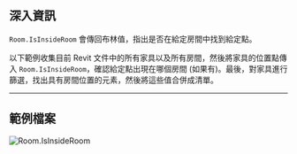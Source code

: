 ## 深入資訊
`Room.IsInsideRoom` 會傳回布林值，指出是否在給定房間中找到給定點。

以下範例收集目前 Revit 文件中的所有家具以及所有房間，然後將家具的位置點傳入 `Room.IsInsideRoom`，確認給定點出現在哪個房間 (如果有)。最後，對家具進行篩選，找出具有房間位置的元素，然後將這些值合併成清單。
___
## 範例檔案

![Room.IsInsideRoom](./Revit.Elements.Room.IsInsideRoom_img.jpg)
